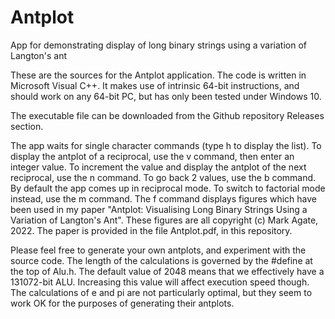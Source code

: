 # Antplot
App for demonstrating display of long binary strings using a variation of Langton's ant

These are the sources for the Antplot application. The code is written in Microsoft Visual C++. It makes use of intrinsic 64-bit instructions, and should work on any 64-bit PC, but has only been tested under Windows 10.

The executable file can be downloaded from the Github repository Releases section.

The app waits for single character commands (type h to display the list). To display the antplot of a reciprocal, use the v command, then enter an integer value. To increment the value and display the antplot of the next reciprocal, use the n command. To go back 2 values, use the b command.
By default the app comes up in reciprocal mode. To switch to factorial mode instead, use the m command.
The f command displays figures which have been used in my paper "Antplot: Visualising Long Binary Strings Using a Variation of Langton's Ant". These figures are all copyright (c) Mark Agate, 2022. The paper is provided in the file Antplot.pdf, in this repository.

Please feel free to generate your own antplots, and experiment with the source code. The length of the calculations is governed by the #define at the top of Alu.h. The default value of 2048 means that we effectively have a 131072-bit ALU. Increasing this value will affect execution speed though.
The calculations of e and pi are not particularly optimal, but they seem to work OK for the purposes of generating their antplots.
